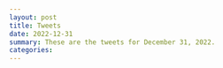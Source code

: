 ```yaml
---
layout: post
title: Tweets
date: 2022-12-31
summary: These are the tweets for December 31, 2022.
categories:
---
```


